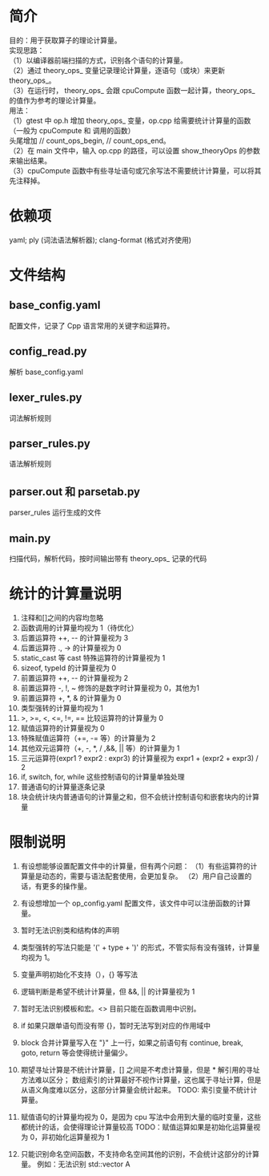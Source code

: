 # 简介
目的：用于获取算子的理论计算量。<br>
实现思路：<br>
（1）以编译器前端扫描的方式，识别各个语句的计算量。<br>
（2）通过 theory_ops_ 变量记录理论计算量，逐语句（或块）来更新 theory_ops_。<br>
（3）在运行时， theory_ops_ 会跟 cpuCompute 函数一起计算，theory_ops_ 的值作为参考的理论计算量。<br>
用法：<br>
（1）gtest 中 op.h 增加 theory_ops_ 变量，op.cpp 给需要统计计算量的函数（一般为 cpuCompute 和 调用的函数）<br>
头尾增加 // count_ops_begin, // count_ops_end。<br>
（2）在 main 文件中，输入 op.cpp 的路径，可以设置 show_theoryOps 的参数来输出结果。<br>
（3）cpuCompute 函数中有些寻址语句或冗余写法不需要统计计算量，可以将其先注释掉。<br>

# 依赖项
yaml; ply (词法语法解析器); clang-format (格式对齐使用)

# 文件结构
## base_config.yaml
配置文件，记录了 Cpp 语言常用的关键字和运算符。
## config_read.py
解析 base_config.yaml
## lexer_rules.py
词法解析规则
## parser_rules.py
语法解析规则
## parser.out 和 parsetab.py
parser_rules 运行生成的文件
## main.py
扫描代码，解析代码，按时间输出带有 theory_ops_ 记录的代码

# 统计的计算量说明
1. 注释和[]之间的内容均忽略
2. 函数调用的计算量均视为 1（待优化）
3. 后置运算符 ++, -- 的计算量视为 3
4. 后置运算符 ., -> 的计算量视为 0
5. static_cast 等 cast 特殊运算符的计算量视为 1
6. sizeof, typeId 的计算量视为 0
7. 前置运算符 ++, -- 的计算量视为 2
8. 前置运算符 -, !, ~ 修饰的是数字时计算量视为 0，其他为1
9. 前置运算符 +, *, & 的计算量为 0
10. 类型强转的计算量均视为 1
11. \>, >=, <, <=, !=, == 比较运算符的计算量为 0
12. 赋值运算符的计算量视为 0
13. 特殊赋值运算符（+=, -= 等）的计算量为 2
14. 其他双元运算符（+, -, *, / ,&&, || 等）的计算量为 1
15. 三元运算符(expr1 ? expr2 : expr3)
    的计算量视为 expr1 + (expr2 + expr3) / 2
16. if, switch, for, while 这些控制语句的计算量单独处理
17. 普通语句的计算量逐条记录
18. 块会统计块内普通语句的计算量之和，但不会统计控制语句和嵌套块内的计算量

# 限制说明
1. 有设想能够设置配置文件中的计算量，但有两个问题：
（1）有些运算符的计算量是动态的，需要与语法配套使用，会更加复杂。
（2）用户自己设置的话，有更多的操作量。

2. 有设想增加一个 op_config.yaml 配置文件，该文件中可以注册函数的计算量。

3. 暂时无法识别类和结构体的声明

4. 类型强转的写法只能是 '(' + type + ')' 的形式，不管实际有没有强转，计算量均视为 1。

5. 变量声明初始化不支持（），{} 等写法

6. 逻辑判断是希望不统计计算量，但 &&, || 的计算量视为 1

7. 暂时无法识别模板和宏。<> 目前只能在函数调用中识别。

8. if 如果只跟单语句而没有带 {}，暂时无法写到对应的作用域中

9. block 合并计算量写入在 "\}" 上一行，如果之前语句有 continue, break, goto, return 等会使得统计量偏少。

10. 期望寻址计算是不统计计算量，[] 之间是不考虑计算量，但是 * 解引用的寻址方法难以区分；
数组索引的计算最好不视作计算量，这也属于寻址计算，但是从语义角度难以区分，这部分计算量会统计起来。
TODO: 索引变量不统计计算量。

11. 赋值语句的计算量均视为 0，是因为 cpu 写法中会用到大量的临时变量，这些都统计的话，会使得理论计算量较高
TODO：赋值运算如果是初始化运算量视为 0，非初始化运算量视为 1

12. 只能识别命名空间函数，不支持命名空间其他的识别，不会统计这部分的计算量。
例如：无法识别 std::vector<int> A
